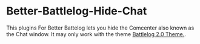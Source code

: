 # Better-Battlelog-Hide-Chat
This plugins For Better Battelog lets you hide the Comcenter also known as the Chat window. It may only work with the theme [Battlelog 2.0 Theme.](http://getbblog.com/en/board/topic/113164/1/BF4-Battlelog-2-0-Theme).
